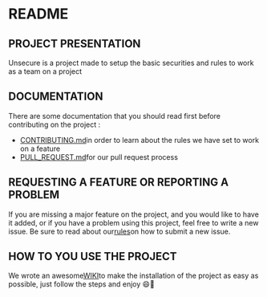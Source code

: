 # README

## PROJECT PRESENTATION

Unsecure is a project made to setup the basic securities and rules to work as a team on a project

## DOCUMENTATION

There are some documentation that you should read first before contributing on the project :

- [CONTRIBUTING.md](docs/CONTRIBUTING.md)in order to learn about the rules we have set to work on a feature
- [PULL_REQUEST.md](docs/PULL_REQUEST.md)for our pull request process

## REQUESTING A FEATURE OR REPORTING A PROBLEM

If you are missing a major feature on the project, and you would like to have it added, or if you have a problem using this project, feel free to write a new issue.
Be sure to read about our[rules](docs/ISSUES.md)on how to submit a new issue.

## HOW TO YOU USE THE PROJECT

We wrote an awesome[WIKI](https://github.com/Team-oui/Unsecure/wiki/Project-setup)to make the installation of the project as easy as possible, just follow the steps and enjoy 😄🚀